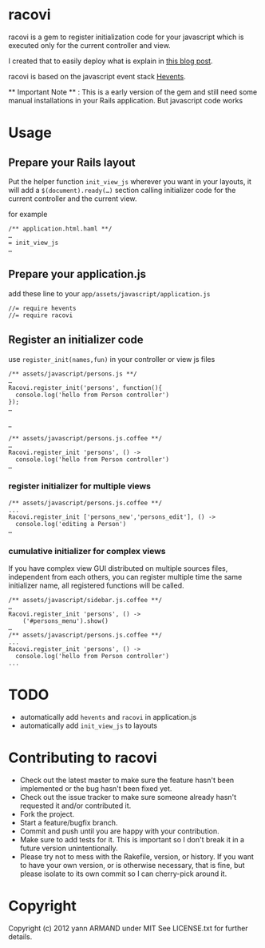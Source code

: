 # racovi

racovi is a gem to register initialization code for your javascript which is executed only for the current controller and view.

I created that to easily deploy what is explain in [this blog post](http://blog.harakys.com/blog/2011/09/05/javascript-initializers-to-your-views-with-rails-3-dot-1-and-coffeescript/).

racovi is based on the javascript event stack [Hevents](https://github.com/yarmand/hevents).

** Important Note ** : This is a early version of the gem and still need some manual installations in your Rails application. But javascript code works 

# Usage

## Prepare your Rails layout

Put the helper function ``init_view_js`` wherever you want in your layouts, it will add a ``$(document).ready(…)`` section calling initializer code for the current controller and the current view.

for example

	/** application.html.haml **/
	…
	= init_view_js
	…
	
## Prepare your application.js

add these line to your ``app/assets/javascript/application.js``

	//= require hevents
	//= require racovi

## Register an initializer code

use ``register_init(names,fun)`` in your controller or view js files

	/** assets/javascript/persons.js **/
	…
	Racovi.register_init('persons', function(){
	  console.log('hello from Person controller')
	});
	…
_

	/** assets/javascript/persons.js.coffee **/
	…
	Racovi.register_init 'persons', () ->
	  console.log('hello from Person controller')
	…
	
### register initializer for multiple views

	/** assets/javascript/persons.js.coffee **/
	...
	Racovi.register_init ['persons_new','persons_edit'], () ->
	  console.log('editing a Person')
	…

### cumulative initializer for complex views
If you have complex view GUI distributed on multiple sources files, independent from each others, you can register multiple time the same initializer name, all registered functions will be called.

	/** assets/javascript/sidebar.js.coffee **/
	…
	Racovi.register_init 'persons', () ->
		('#persons_menu').show()
	…
	/** assets/javascript/persons.js.coffee **/
	...
	Racovi.register_init 'persons', () ->
	  console.log('hello from Person controller')
	...

# TODO

* automatically add ``hevents`` and ``racovi`` in application.js
* automatically add ``init_view_js`` to layouts
	
# Contributing to racovi
 
* Check out the latest master to make sure the feature hasn't been implemented or the bug hasn't been fixed yet.
* Check out the issue tracker to make sure someone already hasn't requested it and/or contributed it.
* Fork the project.
* Start a feature/bugfix branch.
* Commit and push until you are happy with your contribution.
* Make sure to add tests for it. This is important so I don't break it in a future version unintentionally.
* Please try not to mess with the Rakefile, version, or history. If you want to have your own version, or is otherwise necessary, that is fine, but please isolate to its own commit so I can cherry-pick around it.

# Copyright

Copyright (c) 2012 yann ARMAND under MIT See LICENSE.txt for
further details.


